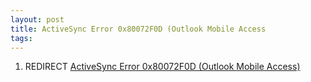 ```yaml
---
layout: post 
title: ActiveSync Error 0x80072F0D (Outlook Mobile Access
tags: 
---
```


1.  REDIRECT [ActiveSync Error 0x80072F0D (Outlook Mobile
    Access)](ActiveSync_Error_0x80072F0D_(Outlook_Mobile_Access) "wikilink")
